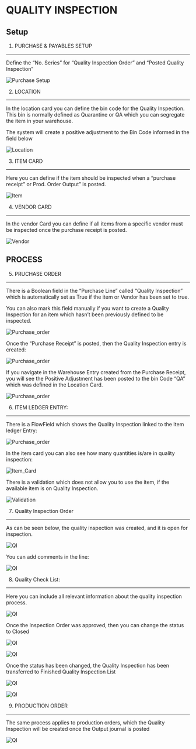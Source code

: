 QUALITY INSPECTION
==================

Setup
-----

1.  PURCHASE & PAYABLES SETUP
-----------------------------

Define the “No. Series” for “Quality Inspection Order” and “Posted
Quality Inspection”

![Purchase Setup](https://github.com/marcusambra/Developments/blob/master/Quality%20Inspection/Images/Purchase_Setup_1.png)

2.  LOCATION
------------

In the location card you can define the bin code for the Quality Inspection. This bin is normally defined as Quarantine or QA which you can segregate the item in your warehouse. 

The system will create a positive adjustment to the Bin Code informed in the field below

![Location](https://github.com/marcusambra/Developments/blob/master/Quality%20Inspection/Images/Location_card_2.png)

3.  ITEM CARD
-------------

Here you can define if the item should be inspected when a “purchase receipt” or Prod. Order Output” is posted.

![Item](https://github.com/marcusambra/Developments/blob/master/Quality%20Inspection/Images/Item_Card_3.png)

4.  VENDOR CARD
---------------

In the vendor Card you can define if all items from a specific vendor must be inspected once the purchase receipt is posted.

![Vendor](https://github.com/marcusambra/Developments/blob/master/Quality%20Inspection/Images/Vendor_Card_4.png)

PROCESS
-----

5.  PRUCHASE ORDER
------------------

There is a Boolean field in the “Purchase Line” called “Quality Inspection” which is automatically set as True if the item or Vendor has been set to true.

You can also mark this field manually if you want to create a Quality Inspection for an item which hasn’t been previously defined to be inspected.

![Purchase_order](https://github.com/marcusambra/Developments/blob/master/Quality%20Inspection/Images/purchase_order_5.png)

Once the “Purchase Receipt” is posted, then the Quality Inspection entry is created:

![Purchase_order](https://github.com/marcusambra/Developments/blob/master/Quality%20Inspection/Images/purchase_order_6.png)

If you navigate in the Warehouse Entry created from the Purchase Receipt, you will see the Positive Adjustment has been posted to the bin Code “QA” which was defined in the Location Card.

![Purchase_order](https://github.com/marcusambra/Developments/blob/master/Quality%20Inspection/Images/warehouse_posting_7.png)

6.  ITEM LEDGER ENTRY:
------------------

There is a FlowField which shows the Quality Inspection linked to the Item ledger Entry:

![Purchase_order](https://github.com/marcusambra/Developments/blob/master/Quality%20Inspection/Images/ILE_8.png)

In the item card you can also see how many quantities is/are in quality inspection:

![Item_Card](https://github.com/marcusambra/Developments/blob/master/Quality%20Inspection/Images/Item_9.png)

There is a validation which does not allow you to use the item, if the available item is on Quality Inspection.

![Validation](https://github.com/marcusambra/Developments/blob/master/Quality%20Inspection/Images/Error_10.png)


7.  Quality Inspection Order
-----
As can be seen below, the quality inspection was created, and it is open for inspection.

![QI](https://github.com/marcusambra/Developments/blob/master/Quality%20Inspection/Images/QI_11.png)

You can add comments in the line:

![QI](https://github.com/marcusambra/Developments/blob/master/Quality%20Inspection/Images/QI_12.png)

8.  Quality Check List:
-------------------

Here you can include all relevant information about the quality inspection process.

![QI](https://github.com/marcusambra/Developments/blob/master/Quality%20Inspection/Images/QI_13.png)

Once the Inspection Order was approved, then you can change the status to Closed

![QI](https://github.com/marcusambra/Developments/blob/master/Quality%20Inspection/Images/QI_14.png)

![QI](https://github.com/marcusambra/Developments/blob/master/Quality%20Inspection/Images/QI_15.png)

Once the status has been changed, the Quality Inspection has been transferred to Finished Quality Inspection List

![QI](https://github.com/marcusambra/Developments/blob/master/Quality%20Inspection/Images/QI_16.png)

![QI](https://github.com/marcusambra/Developments/blob/master/Quality%20Inspection/Images/QI_17.png)

9.  PRODUCTION ORDER
----------------

The same process applies to production orders, which the Quality Inspection will be created once the Output journal is posted

![QI](https://github.com/marcusambra/Developments/blob/master/Quality%20Inspection/Images/QI_18.png)

